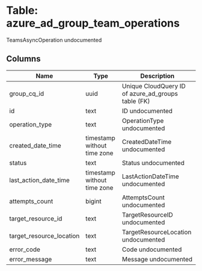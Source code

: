 
# Table: azure_ad_group_team_operations
TeamsAsyncOperation undocumented
## Columns
| Name        | Type           | Description  |
| ------------- | ------------- | -----  |
|group_cq_id|uuid|Unique CloudQuery ID of azure_ad_groups table (FK)|
|id|text|ID undocumented|
|operation_type|text|OperationType undocumented|
|created_date_time|timestamp without time zone|CreatedDateTime undocumented|
|status|text|Status undocumented|
|last_action_date_time|timestamp without time zone|LastActionDateTime undocumented|
|attempts_count|bigint|AttemptsCount undocumented|
|target_resource_id|text|TargetResourceID undocumented|
|target_resource_location|text|TargetResourceLocation undocumented|
|error_code|text|Code undocumented|
|error_message|text|Message undocumented|
